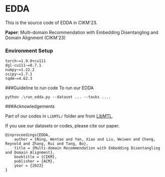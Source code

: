 # EDDA
This is the source code of EDDA in CIKM'23. 

__Paper__: Multi-domain Recommendation with Embedding Disentangling and Domain Alignment (CIKM'23)


### Environment Setup

```
torch~=1.9.0+cu111
dgl-cu111~=0.7.1
numpy~=1.22.2
scipy~=1.7.1
tqdm~=4.62.3
```

###Guideline to run code
To run our EDDA
```
python .\run_edda.py --dataset ... --tasks ....
```

###Acknowledgements

Part of our codes in `LibMTL/` folder are from [LibMTL](https://github.com/median-research-group/LibMTL).

If you use our datasets or codes, please cite our paper.
```
@inproceedings{EDDA,
    author = {Ning, Wentao and Yan, Xiao and Liu, Weiwen and Cheng, Reynold and Zhang, Rui and Tang, Bo},
    title = {Multi-domain Recommendation with Embedding Disentangling and Domain Alignment},
    booktitle = {CIKM},
    publisher = {ACM},
    year = {2023}
}
```